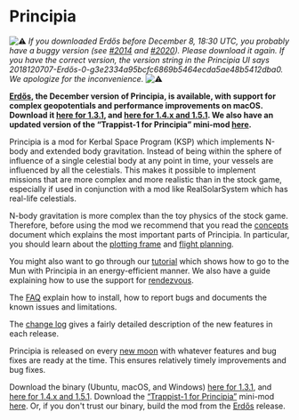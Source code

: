# Principia

![⚠️](https://placehold.it/10/f00000/000000&text=%20) _If you downloaded Erdős before December 8, 18:30 UTC, you probably have a buggy version (see [#2014](https://github.com/mockingbirdnest/Principia/issues/2014) and [#2020](https://github.com/mockingbirdnest/Principia/issues/2020)).  Please download it again.  If you have the correct version, the version string in the Principia UI says 2018120707-Erdős-0-g3e2334a95bcfc6869b5464ecda5ae48b5412dba0.  We apologize for the inconvenience._ ![⚠️](https://placehold.it/10/f00000/000000&text=%20)

**[Erdős](https://github.com/mockingbirdnest/Principia/wiki/Change-Log#erd%C5%91s), the December version of Principia, is available, with support for complex geopotentials and performance improvements on macOS.  Download it [here for 1.3.1](https://goo.gl/DVwn66), and [here for 1.4.x and 1.5.1](https://goo.gl/NYaiPd).  We also have an updated version of the “Trappist-1 for Principia” mini-mod [here](https://goo.gl/g57iea).**

Principia is a mod for Kerbal Space Program (KSP) which implements N-body and extended body gravitation.  Instead of being within the sphere of influence of a single celestial body at any point in time, your vessels are influenced by all the celestials.  This makes it possible to implement missions that are more complex and more realistic than in the stock game, especially if used in conjunction with a mod like RealSolarSystem which has real-life celestials.

N-body gravitation is more complex than the toy physics of the stock game.  Therefore, before using the mod we recommend that you read the [concepts](https://github.com/mockingbirdnest/Principia/wiki/Concepts) document which explains the most important parts of Principia.  In particular, you should learn about the [plotting frame](https://github.com/mockingbirdnest/Principia/wiki/Concepts#plotting-frame) and [flight planning](https://github.com/mockingbirdnest/Principia/wiki/Concepts#flight-planning).

You might also want to go through our
[tutorial](https://github.com/mockingbirdnest/Principia/wiki/A-guide-to-going-to-the-Mun-with-Principia) which shows how 
to go to the Mun with Principia in an energy-efficient manner.  We also have a guide explaining how to use the support for [rendezvous](https://github.com/mockingbirdnest/Principia/wiki/A-guide-to-performing-low-orbit-rendezvous).

The [FAQ](https://github.com/mockingbirdnest/Principia/wiki/Installing,-reporting-bugs,-and-frequently-asked-questions) explain how to install, how to report bugs and documents the known issues and limitations.

The [change log](https://github.com/mockingbirdnest/Principia/wiki/Change-Log) gives a fairly detailed description of the new features in each release.

Principia is released on every [new moon](https://en.wikipedia.org/wiki/New_moon) with whatever features and bug fixes are ready at the time.  This ensures relatively timely improvements and bug fixes.

Download the binary (Ubuntu, macOS, and Windows) [here for 1.3.1](https://goo.gl/DVwn66), and [here for 1.4.x and 1.5.1](https://goo.gl/NYaiPd).  Download the [“Trappist-1 for Principia”](https://github.com/mockingbirdnest/Principia/wiki/Installing,-reporting-bugs,-and-frequently-asked-questions#installing-trappist-1-for-principia) mini-mod [here](https://goo.gl/g57iea).  Or, if you don't trust our binary, build the mod from the [Erdős](https://github.com/mockingbirdnest/Principia/releases/tag/2018120707-Erd%C5%91s) release.
